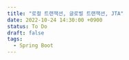 ```yaml
---
title: "로컬 트랜잭션, 글로벌 트랜잭션, JTA"
date: 2022-10-24 14:30:00 +0900
status: To Do
draft: false
tags:
  - Spring Boot
---
```

